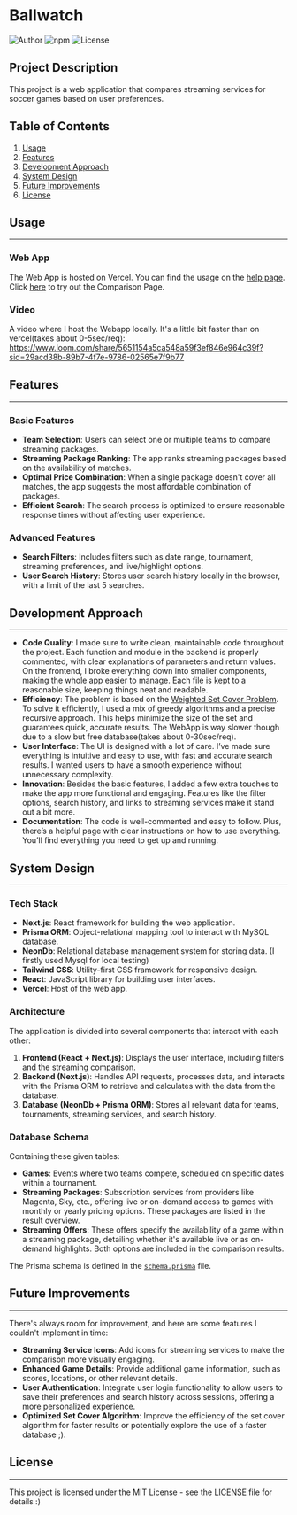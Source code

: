 # Ballwatch

![Author](https://img.shields.io/badge/Kewin33-red)
![npm](https://img.shields.io/badge/npm-9.8.1-blue)
![License](https://img.shields.io/badge/license-MIT-brightgreen)

## Project Description
This project is a web application that compares streaming services for soccer games based on user preferences.

## Table of Contents

1. [Usage](#Usage)
2. [Features](#features)
3. [Development Approach](#development-approach)
4. [System Design](#system-design)
5. [Future Improvements](#future-improvements)
6. [License](#license)

## Usage
___
### Web App
The Web App is hosted on Vercel. You can find the usage on the [help page](#https://gen-dev2024.vercel.app/help). </br>
Click [here](#https://gen-dev2024.vercel.app/) to try out the Comparison Page.

### Video
A video where I host the Webapp locally. It's a little bit faster than on vercel(takes about 0-5sec/req):
https://www.loom.com/share/5651154a5ca548a59f3ef846e964c39f?sid=29acd38b-89b7-4f7e-9786-02565e7f9b77

## Features
___
### Basic Features
- **Team Selection**: Users can select one or multiple teams to compare streaming packages.
- **Streaming Package Ranking**: The app ranks streaming packages based on the availability of matches.
- **Optimal Price Combination**: When a single package doesn't cover all matches, the app suggests the most affordable combination of packages.
- **Efficient Search**: The search process is optimized to ensure reasonable response times without affecting user experience.

### Advanced Features
- **Search Filters**: Includes filters such as date range, tournament, streaming preferences, and live/highlight options.
- **User Search History**: Stores user search history locally in the browser, with a limit of the last 5 searches.

## Development Approach
___
- **Code Quality**:
  I made sure to write clean, maintainable code throughout the project. Each function and module in the backend is properly commented, with clear explanations of parameters and return values. On the frontend, I broke everything down into smaller components, making the whole app easier to manage. Each file is kept to a reasonable size, keeping things neat and readable.
- **Efficiency**:
  The problem is based on the [Weighted Set Cover Problem](#https://en.wikipedia.org/wiki/Set_cover_problem#Weighted_set_cover). To solve it efficiently, I used a mix of greedy algorithms and a precise recursive approach. This helps minimize the size of the set and guarantees quick, accurate results. The WebApp is way slower though due to a slow but free database(takes about 0-30sec/req).
- **User Interface**:
  The UI is designed with a lot of care. I’ve made sure everything is intuitive and easy to use, with fast and accurate search results. I wanted users to have a smooth experience without unnecessary complexity.
- **Innovation**:
  Besides the basic features, I added a few extra touches to make the app more functional and engaging. Features like the filter options, search history, and links to streaming services make it stand out a bit more.
- **Documentation**:
  The code is well-commented and easy to follow. Plus, there’s a helpful page with clear instructions on how to use everything. You’ll find everything you need to get up and running.

## System Design
___
### Tech Stack
- **Next.js**: React framework for building the web application.
- **Prisma ORM**: Object-relational mapping tool to interact with MySQL database.
- **NeonDb**: Relational database management system for storing data. (I firstly used Mysql for local testing)
- **Tailwind CSS**: Utility-first CSS framework for responsive design.
- **React**: JavaScript library for building user interfaces.
- **Vercel**: Host of the web app.


### Architecture
The application is divided into several components that interact with each other:

1. **Frontend (React + Next.js)**: Displays the user interface, including filters and the streaming comparison.
2. **Backend (Next.js)**: Handles API requests, processes data, and interacts with the Prisma ORM to retrieve and calculates with the data from the database.
3. **Database (NeonDb + Prisma ORM)**: Stores all relevant data for teams, tournaments, streaming services, and search history.

### Database Schema
Containing these given tables:
- **Games**: Events where two teams compete, scheduled on specific dates within a tournament.
- **Streaming Packages**: Subscription services from providers like Magenta, Sky, etc., offering live or on-demand access to games with monthly or yearly pricing options. These packages are listed in the result overview.
- **Streaming Offers**: These offers specify the availability of a game within a streaming package, detailing whether it's available live or as on-demand highlights. Both options are included in the comparison results.

The Prisma schema is defined in the [`schema.prisma`](./prisma/schema.prisma) file.


## Future Improvements
___
There's always room for improvement, and here are some features I couldn't implement in time:

- **Streaming Service Icons**: Add icons for streaming services to make the comparison more visually engaging.
- **Enhanced Game Details**: Provide additional game information, such as scores, locations, or other relevant details.
- **User Authentication**: Integrate user login functionality to allow users to save their preferences and search history across sessions, offering a more personalized experience.
- **Optimized Set Cover Algorithm**: Improve the efficiency of the set cover algorithm for faster results or potentially explore the use of a faster database ;).


## License
___
This project is licensed under the MIT License - see the [LICENSE](LICENSE) file for details :)
